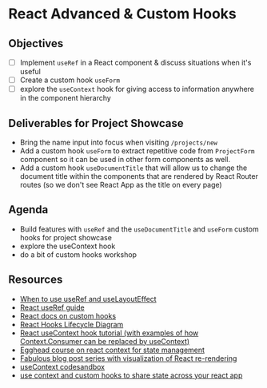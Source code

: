 # React Advanced & Custom Hooks

## Objectives

- [ ] Implement `useRef` in a React component & discuss situations when it's useful
- [ ] Create a custom hook `useForm`
- [ ] explore the `useContext` hook for giving access to information anywhere in the component hierarchy

## Deliverables for Project Showcase

- Bring the name input into focus when visiting `/projects/new`
- Add a custom hook `useForm` to extract repetitive code from `ProjectForm` component so it can be used in other form components as well.
- Add a custom hook `useDocumentTitle` that will allow us to change the document title within the components that are rendered by React Router routes (so we don't see React App as the title on every page) 

## Agenda

- Build features with `useRef` and the `useDocumentTitle` and `useForm` custom hooks for project showcase
- explore the useContext hook
- do a bit of custom hooks workshop

## Resources

- [When to use useRef and useLayoutEffect](https://linguinecode.com/post/when-to-use-useref-and-uselayouteffect)
- [React useRef guide](https://dmitripavlutin.com/react-useref-guide/)
- [React docs on custom hooks](https://reactjs.org/docs/hooks-custom.html)
- [React Hooks Lifecycle Diagram](https://res.cloudinary.com/dnocv6uwb/image/upload/v1646160177/68747470733a2f2f692e696d6775722e636f6d2f446862744a6a672e706e67_jagkht.png)
- [React useContext hook tutorial (with examples of how Context.Consumer can be replaced by useContext)](https://daveceddia.com/usecontext-hook/)
- [Egghead course on react context for state management](https://egghead.io/courses/react-context-for-state-management)
- [Fabulous blog post series with visualization of React re-rendering](https://alexsidorenko.com/blog/react-render-always-rerenders/)
- [useContext codesandbox](https://codesandbox.io/s/react-context-api-example-with-hooks-l3zen6?file=/src/index.js)
- [use context and custom hooks to share state across your react app](https://fatmali.medium.com/use-context-and-custom-hooks-to-share-user-state-across-your-react-app-ad7476baaf32)
